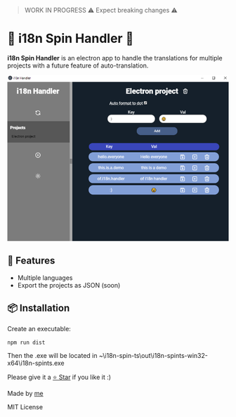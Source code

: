 > WORK IN PROGRESS ⚠️ Expect breaking changes ⚠️
# 🔱 i18n Spin Handler 🔱

 **i18n Spin Handler** is an electron app to handle the translations for multiple projects with a future feature of auto-translation.
 
![example screenshot](demo.png)

## 🎉 Features

- Multiple languages
- Export the projects as JSON (soon)


## 📦 Installation

Create an executable:

```bash
npm run dist
```
Then the .exe will be located in ~\i18n-spin-ts\out\i18n-spints-win32-x64\i18n-spints.exe


Please give it a [⭐ Star](https://github.com/aspnxdd/i18n-spin) if you like it :)

Made by [me](https://github.com/aspnxdd)

MIT License
